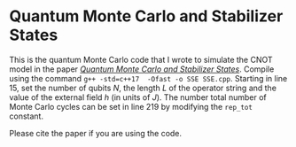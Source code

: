 # Quantum Monte Carlo and Stabilizer States

This is the quantum Monte Carlo code that I wrote to simulate the CNOT model in the paper [*Quantum Monte Carlo and Stabilizer States*](https://arxiv.org/abs/2408.09978). Compile using the command
`g++ -std=c++17  -Ofast -o SSE SSE.cpp`. Starting in line 15, set the number of qubits $N$, the length $L$ of the operator string and the value of the external field $h$ (in units of $J$). 
The number total number of Monte Carlo cycles can be set in line 219 by modifying the `rep_tot` constant.

Please cite the paper if you are using the code.
